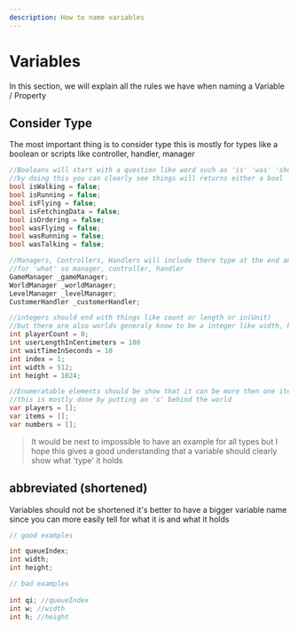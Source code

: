 ```yaml
---
description: How to name variables
---
```


# Variables

In this section, we will explain all the rules we have when naming a Variable / Property&#x20;

## Consider Type

The most important thing is to consider type this is mostly for types like a boolean or scripts like controller, handler, manager&#x20;

```csharp
//Booleans will start with a question like word such as 'is' 'was' 'should' 
//by doing this you can clearly see things will returns either a bool 
bool isWalking = false;
bool isRunning = false;
bool isFlying = false;
bool isFetchingData = false;
bool isOrdering = false;
bool wasFlying = false;
bool wasRunning = false;
bool wasTalking = false;

//Managers, Controllers, Handlers will include there type at the end and start
//for 'what' so manager, controller, handler 
GameManager _gameManager;
WorldManager _worldManager;
LevelManager _levelManager;
CustomerHandler _customerHandler;

//integers should end with things like count or length or in(Unit)  
//but there are also worlds generaly know to be a integer like width, height, index
int playerCount = 0;
int userLengthInCentimeters = 180
int waitTimeInSeconds = 10
int index = 1;
int width = 512;
int height = 1024;

//Enumeratable elements should be show that it can be more then one item
//this is mostly done by putting an 's' behind the world 
var players = [];
var items = [];
var numbers = [];
```

> It would be next to impossible to have an example for all types but I hope this gives a good understanding that a variable should clearly show what 'type' it holds&#x20;

## abbreviated (shortened)

Variables should not be shortened it's better to have a bigger variable name since you can more easily tell for what it is and what it holds&#x20;

```csharp
// good examples

int queueIndex;
int width;
int height;

// bad examples
 
int qi; //queueIndex
int w; //width
int h; //height
```
